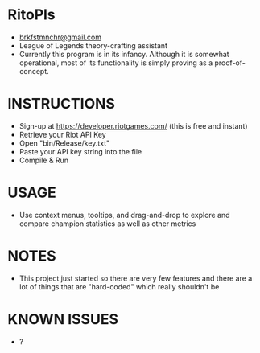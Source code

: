 RitoPls
========
* brkfstmnchr@gmail.com
* League of Legends theory-crafting assistant
* Currently this program is in its infancy. Although it is somewhat operational, most of its functionality is simply proving as a proof-of-concept.

INSTRUCTIONS
==========================================================================
* Sign-up at https://developer.riotgames.com/ (this is free and instant)
* Retrieve your Riot API Key
* Open "bin/Release/key.txt"
* Paste your API key string into the file
* Compile & Run

USAGE
==========================================================================
* Use context menus, tooltips, and drag-and-drop to explore and compare champion statistics as well as other metrics

NOTES
==========================================================================
* This project just started so there are very few features and there are a lot of things that are "hard-coded" which really shouldn't be

KNOWN ISSUES
==========================================================================
* ?
